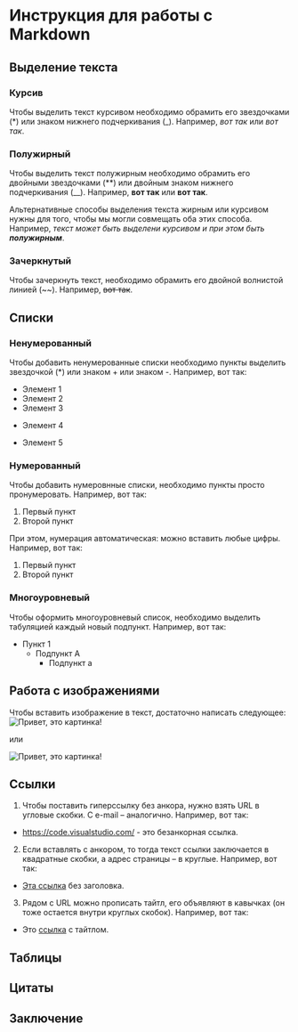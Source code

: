 # Инструкция для работы с Markdown

## Выделение текста

### Курсив

Чтобы выделить текст курсивом необходимо обрамить его звездочками (*) или знаком нижнего подчеркивания (_). Например, *вот так* или _вот так_.

### Полужирный

Чтобы выделить текст полужирным необходимо обрамить его двойными звездочками (**) или двойным знаком нижнего подчеркивания (__). Например, **вот так** или __вот так__.

Альтернативные способы выделения текста жирным или курсивом нужны для того, чтобы мы могли совмещать оба этих способа. Например, _текст может быть выделени курсивом и при этом быть **полужирным**_.

### Зачеркнутый

Чтобы зачеркнуть текст, необходимо обрамить его двойной волнистой линией (~~). Например, ~~вот так~~.

## Списки

### Ненумерованный

Чтобы добавить ненумерованные списки необходимо пункты выделить звездочкой (*) или знаком + или знаком -. Например, вот так:
* Элемент 1
* Элемент 2
* Элемент 3
+ Элемент 4
- Элемент 5

### Нумерованный

Чтобы добавить нумеровнные списки, необходимо пункты просто пронумеровать. Например, вот так:
1. Первый пункт
2. Второй пункт

При этом, нумерация автоматическая: можно вставить любые цифры. Например, вот так:
1. Первый пункт
1. Второй пункт

### Многоуровневый
Чтобы оформить многоуровневый список, необходимо выделить табуляцией каждый новый подпункт. Например, вот так:
- Пункт 1
   - Подпункт А
        - Подпункт а

## Работа с изображениями

Чтобы вставить изображение в текст, достаточно написать следующее:
![Привет, это картинка!](Картинка.jpg)

или 

![Привет, это картинка!](Картинка.jpg "Лого VS Code")

## Ссылки

1. Чтобы поставить гиперссылку без анкора, нужно взять URL в угловые скобки. С e-mail – аналогично. Например, вот так:

- <https://code.visualstudio.com/> - это безанкорная ссылка.

2. Если вставлять с анкором, то тогда текст ссылки заключается в квадратные скобки, а адрес страницы – в круглые. Например, вот так:

+ [Эта ссылка](https://code.visualstudio.com/) без заголовка.

3. Рядом с URL можно прописать тайтл, его объявляют в кавычках (он тоже остается внутри круглых скобок). Например, вот так:

* Это [ссылка](https://code.visualstudio.com "Visual Studio Code") с тайтлом.

## Таблицы

## Цитаты

## Заключение